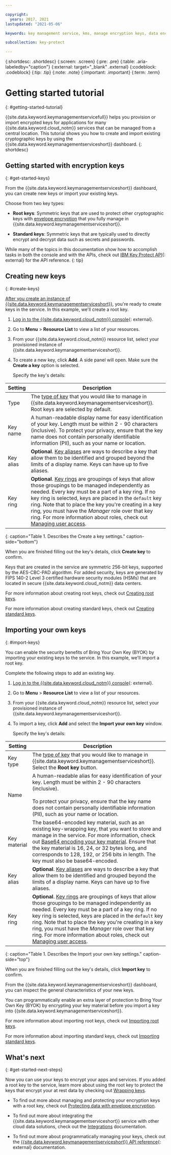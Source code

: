 ```yaml
---

copyright:
  years: 2017, 2021
lastupdated: "2021-05-06"

keywords: key management service, kms, manage encryption keys, data encryption, data at rest, protect data encryption keys, getting started

subcollection: key-protect

---
```


{:shortdesc: .shortdesc}
{:screen: .screen}
{:pre: .pre}
{:table: .aria-labeledby="caption"}
{:external: target="_blank" .external}
{:codeblock: .codeblock}
{:tip: .tip}
{:note: .note}
{:important: .important}
{:term: .term}

# Getting started tutorial
{: #getting-started-tutorial}

{{site.data.keyword.keymanagementservicefull}} helps you provision or import encrypted keys for applications for many {{site.data.keyword.cloud_notm}} services that can be managed from a central location. This tutorial shows you how to create and import existing cryptographic keys by using the {{site.data.keyword.keymanagementserviceshort}} dashboard.
{: shortdesc}

## Getting started with encryption keys
{: #get-started-keys}

From the {{site.data.keyword.keymanagementserviceshort}} dashboard, you can create new keys or import your existing keys.

Choose from two key types:

* **Root keys**: Symmetric keys that are used to protect other cryptographic keys with [envelope encryption](/docs/key-protect?topic=key-protect-envelope-encryption) that you fully manage in {{site.data.keyword.keymanagementserviceshort}}.

* **Standard keys**: Symmetric keys that are typically used to directly encrypt and decrypt data such as secrets and passwords.

While many of the topics in this documentation show how to accomplish tasks in both the console and with the APIs, check out [IBM Key Protect API](https://cloud.ibm.com/apidocs/key-protect){: external} for the API reference.
{: tip}

## Creating new keys
{: #create-keys}

[After you create an instance of {{site.data.keyword.keymanagementserviceshort}}](/docs/key-protect?topic=key-protect-provision), you're ready to create keys in the service. In this example, we'll create a root key.

1. [Log in to the {{site.data.keyword.cloud_notm}} console](https://{DomainName}/){: external}.

2. Go to **Menu** &gt; **Resource List** to view a list of your resources.

3. From your {{site.data.keyword.cloud_notm}} resource list, select your provisioned instance of {{site.data.keyword.keymanagementserviceshort}}.

4. To create a new key, click **Add**. A side panel will open. Make sure the **Create a key** option is selected.

    Specify the key's details:

| Setting | Description |
| --- | --- |
| Type | The [type of key](/docs/key-protect?topic=key-protect-envelope-encryption#key-types) that you would like to manage in {{site.data.keyword.keymanagementserviceshort}}. Root keys are selected by default.|
| Key name | A human-readable display name for easy identification of your key. Length must be within 2 - 90 characters (inclusive). To protect your privacy, ensure that the key name does not contain personally identifiable information (PII), such as your name or location.|
| Key alias | **Optional**. [Key aliases](/docs/key-protect?topic=key-protect-create-key-alias) are ways to describe a key that allow them to be identified and grouped beyond the limits of a display name. Keys can have up to five aliases.|
|Key ring| **Optional**. [Key rings](/docs/key-protect?topic=key-protect-key-rings) are groupings of keys that allow those groupings to be managed independently as needed. Every key must be a part of a key ring. If no key ring is selected, keys are placed in the `default` key ring. Note that to place the key you're creating in a key ring, you must have the _Manager_ role over that key ring. For more information about roles, check out [Managing user access](/docs/key-protect?topic=key-protect-manage-access).|
{: caption="Table 1. Describes the Create a key settings." caption-side="bottom"}

When you are finished filling out the key's details, click **Create key** to confirm.

Keys that are created in the service are symmetric 256-bit keys, supported by the AES-CBC-PAD algorithm. For added security, keys are generated by FIPS 140-2 Level 3 certified hardware security modules (HSMs) that are located in secure {{site.data.keyword.cloud_notm}} data centers.

For more information about creating root keys, check out [Creating root keys](/docs/key-protect?topic=key-protect-create-root-keys).

For more information about creating standard keys, check out [Creating standard keys](/docs/key-protect?topic=key-protect-create-standard-keys).

## Importing your own keys
{: #import-keys}

You can enable the security benefits of Bring Your Own Key (BYOK) by importing your existing keys to the service. In this example, we'll import a root key.

Complete the following steps to add an existing key.

1. [Log in to the {{site.data.keyword.cloud_notm}} console](https://{DomainName}/){: external}.

2. Go to **Menu** &gt; **Resource List** to view a list of your resources.

3. From your {{site.data.keyword.cloud_notm}} resource list, select your provisioned instance of {{site.data.keyword.keymanagementserviceshort}}.

4. To import a key, click **Add** and select the **Import your own key** window.

   Specify the key's details:

|Setting|Description|
| --- | --- |
|Key type|The [type of key](/docs/key-protect?topic=key-protect-envelope-encryption#key-types) that you would like to manage in {{site.data.keyword.keymanagementserviceshort}}. Select the **Root key** button.|
|Name|A human-readable alias for easy identification of your key. Length must be within 2 - 90 characters (inclusive). <br><br>To protect your privacy, ensure that the key name does not contain personally identifiable information (PII), such as your name or location.|
|Key material|The base64-encoded key material, such as an existing key-wrapping key, that you want to store and manage in the service. For more information, check out [Base64 encoding your key material](#how-to-encode-root-key-material). Ensure that the key material is 16, 24, or 32 bytes long, and corresponds to 128, 192, or 256 bits in length. The key must also be base64-encoded.|
| Key alias | **Optional**. [Key aliases](/docs/key-protect?topic=key-protect-create-key-alias) are ways to describe a key that allow them to be identified and grouped beyond the limits of a display name. Keys can have up to five aliases.|
|Key ring| **Optional**. [Key rings](/docs/key-protect?topic=key-protect-key-rings) are groupings of keys that allow those groupings to be managed independently as needed. Every key must be a part of a key ring. If no key ring is selected, keys are placed in the `default` key ring. Note that to place the key you're creating in a key ring, you must have the _Manager_ role over that key ring. For more information about roles, check out [Managing user access](/docs/key-protect?topic=key-protect-manage-access).|
{: caption="Table 1. Describes the Import your own key settings." caption-side="top"}

When you are finished filling out the key's details, click **Import key** to confirm.

From the {{site.data.keyword.keymanagementserviceshort}} dashboard, you can inspect the general characteristics of your new keys.

You can programmatically enable an extra layer of protection to Bring Your Own Key (BYOK) by encrypting your key material before you import a key into {{site.data.keyword.keymanagementserviceshort}}.

For more information about importing root keys, check out [Importing root keys](/docs/key-protect?topic=key-protect-import-root-keys).

For more information about importing standard keys, check out [Importing standard keys](/docs/key-protect?topic=key-protect-import-standard-keys).

## What's next
{: #get-started-next-steps}

Now you can use your keys to encrypt your apps and services. If you added a root key to the service, learn more about using the root key to protect the keys that encrypt your at rest data by checking out [Wrapping keys](/docs/key-protect?topic=key-protect-wrap-keys).

- To find out more about managing and protecting your encryption keys with a root key, check out [Protecting data with envelope encryption](/docs/key-protect?topic=key-protect-envelope-encryption).

- To find out more about integrating the {{site.data.keyword.keymanagementserviceshort}} service with other cloud data solutions, check out the [Integrations](/docs/key-protect?topic=key-protect-integrate-services) documentation.

- To find out more about programmatically managing your keys, check out the [{{site.data.keyword.keymanagementserviceshort}} API reference](/apidocs/key-protect){: external} documentation.
